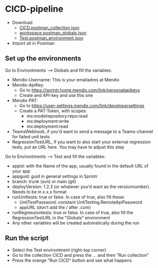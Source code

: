 # CICD-pipeline

- Download
  - [CICD.postman_collection.json](https://github.com/JesperPeterse/CICD-Pipeline-Example/blob/19bec679eb23017ed124ab29e2056a83af577935/CICD.postman_collection.json)
  - [workspace.postman_globals.json](https://github.com/JesperPeterse/CICD-Pipeline-Example/blob/19bec679eb23017ed124ab29e2056a83af577935/workspace.postman_globals.json)
  - [Test.postman_environment.json](https://github.com/JesperPeterse/CICD-Pipeline-Example/blob/19bec679eb23017ed124ab29e2056a83af577935/Test.postman_environment.json)
- Import all in Postman



## Set up the environments

Go to Environtments --> Globals and fill the variables:
- Mendix-Username: This is your emailadres at Mendix
- Mendix-ApiKey:
  - Go to https://sprintr.home.mendix.com/link/personalapikeys
  - Create and API-key and use this one
- Mendix-PAT:
  - Go to https://user-settings.mendix.com/link/developersettings
  - Create a PAT-Token, with scopes:
    - mx:modelrepository:repo:read
    - mx:deployment:write
    - mx:deployment:read
- TeamsWebhook, if you'd want to send a message to a Teams-channel for failed unit tests
- RegressionTestURL, if you want to also start your external regression tests, put an URL here. You may have to adjust this step

Go to Environtments --> Test and fill the variables:
- appid: with the Name of the app, usually found in the default URL of your app
- appguid: guid in general settings in Sprintr
- branch: trunk (svn) or main (git)
- deployVersion: 1.2.3 (or whatever you'd want as the versionnumber). Needs to be in x.x.x format
- runUnittests: true or false. In case of true, also fill these:
  - UnitTestPassword: constant UnitTesting.RemoteApiPassword
  - appURL (don't add the / after .com)
- runRegressiontests: true or false. In case of true, also fill the RegressionTestURL in the "Globals" environment
- Any other variables will be created automatically during the run

## Run the script
- Select the Test environtment (right-top corner)
- Go to the collection CICD and press the ... and then "Run collection"
- Press the orange "Run CICD" button and see what happens
